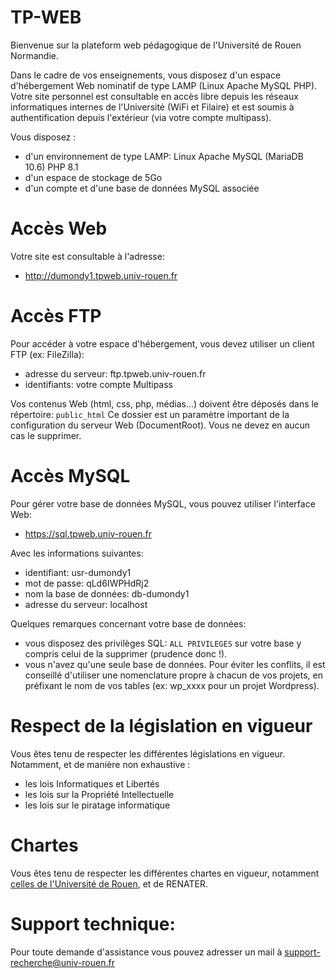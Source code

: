 TP-WEB
===

Bienvenue sur la plateform web pédagogique de l'Université de Rouen Normandie.

Dans le cadre de vos enseignements, vous disposez d'un espace d'hébergement Web nominatif de type LAMP (Linux Apache MySQL PHP).
Votre site personnel est consultable en accès libre depuis les réseaux informatiques internes de l'Université (WiFi et Filaire) et est soumis à authentification depuis l'extérieur (via votre compte multipass).

Vous disposez :
- d'un environnement de type LAMP: Linux Apache MySQL (MariaDB 10.6) PHP 8.1
- d'un espace de stockage de 5Go
- d'un compte et d'une base de données MySQL associée

# Accès Web

Votre site est consultable à l'adresse:
- http://dumondy1.tpweb.univ-rouen.fr

# Accès FTP
Pour accéder à votre espace d'hébergement, vous devez utiliser un client FTP (ex: FileZilla):
- adresse du serveur: ftp.tpweb.univ-rouen.fr
- identifiants: votre compte Multipass

Vos contenus Web (html, css, php, médias...) doivent être déposés dans le répertoire:  `public_html`
Ce dossier est un paramètre important de la configuration du serveur Web (DocumentRoot). Vous ne devez en aucun cas le supprimer.

# Accès MySQL
Pour gérer votre base de données MySQL, vous pouvez utiliser l'interface Web:
- https://sql.tpweb.univ-rouen.fr

Avec les informations suivantes:
- identifiant: usr-dumondy1
- mot de passe: qLd6IWPHdRj2
- nom la base de données: db-dumondy1
- adresse du serveur: localhost

Quelques remarques concernant votre base de données:
- vous disposez des privilèges SQL: `ALL PRIVILEGES` sur votre base y compris celui de la supprimer (prudence donc !).
- vous n'avez qu'une seule base de données. Pour éviter les conflits, il est conseillé d'utiliser une nomenclature propre à chacun de vos projets, en préfixant le nom de vos tables (ex: wp_xxxx pour un projet Wordpress).

# Respect de la législation en vigueur
Vous êtes tenu de respecter les différentes législations en vigueur. Notamment, et de manière non exhaustive :
- les lois Informatiques et Libertés
- les lois sur la Propriété Intellectuelle
- les lois sur le piratage informatique

# Chartes
Vous êtes tenu de respecter les différentes chartes en vigueur, notamment [celles de l'Université de Rouen](http://communaute-universitaire.univ-rouen.fr/chartes-588303.kjsp), et de RENATER.

# Support technique:
Pour toute demande d'assistance vous pouvez adresser un mail à [support-recherche@univ-rouen.fr](mailto:support-recherche@univ-rouen.fr)
